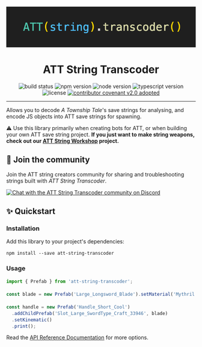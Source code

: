 <p align="center">
  <img src="./att-string-transcoder.png" alt="ATT String Transcoder" />
</p>

<h1 align="center">ATT String Transcoder</h1>

<p align="center">
  <img alt="build status" src="https://img.shields.io/github/actions/workflow/status/mdingena/att-string-transcoder/lint-compile-test.yml?style=for-the-badge" />
  <img alt="npm version" src="https://img.shields.io/npm/v/att-string-transcoder?style=for-the-badge" />
  <img alt="node version" src="https://img.shields.io/node/v/att-string-transcoder?style=for-the-badge">
  <img alt="typescript version" src="https://img.shields.io/npm/dependency-version/att-string-transcoder/dev/typescript?style=for-the-badge">
  <img alt="license" src="https://img.shields.io/npm/l/att-string-transcoder?style=for-the-badge" />
  <a href="CODE-OF-CONDUCT.md"><img alt="contributor covenant v2.0 adopted" src="https://img.shields.io/badge/Contributor%20Covenant-v2.0%20adopted-ff69b4.svg?style=for-the-badge" /></a>
</p>

---

Allows you to decode _A Township Tale_'s save strings for analysing, and encode JS objects into ATT save strings for spawning.

⚠️ Use this library primarily when creating bots for ATT, or when building your own ATT save string project. **If you just want to make string weapons, check out our [ATT String Workshop](https://github.com/mdingena/att-string-workshop) project.**

## :speech_balloon: Join the community

Join the ATT string creators community for sharing and troubleshooting strings built with _ATT String Transcoder_.

<a href="https://discord.gg/XXCMeHvff7" target="_blank"><img alt="Chat with the ATT String Transcoder community on Discord" src="https://img.shields.io/discord/1130738357496979497?style=for-the-badge" /></a>

## :sparkles: Quickstart

### Installation

Add this library to your project's dependencies:

```shell
npm install --save att-string-transcoder
```

### Usage

```ts
import { Prefab } from 'att-string-transcoder';

const blade = new Prefab('Large_Longsword_Blade').setMaterial('Mythril');

const handle = new Prefab('Handle_Short_Cool')
  .addChildPrefab('Slot_Large_SwordType_Craft_33946', blade)
  .setKinematic()
  .print();
```

Read the [API Reference Documentation](docs/README.md) for more options.

